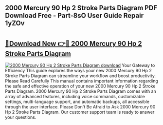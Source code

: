 ## 2000 Mercury 90 Hp 2 Stroke Parts Diagram PDF Download Free - Part-8sO User Guide Repair 1yZOv

# <h2><a href="http://dfm5bw.blite.top/?on=2000+Mercury+90+Hp+2+Stroke+Parts+Diagram">🔗Download New 👉🔴 2000 Mercury 90 Hp 2 Stroke Parts Diagram</a></h2>

[![2000 Mercury 90 Hp 2 Stroke Parts Diagram download](https://i.imgur.com/lujVjoI.png)](http://dfm5bw.blite.top/?on=2000+Mercury+90+Hp+2+Stroke+Parts+Diagram)
Your Gateway to Efficiency This guide explores the ways your new 2000 Mercury 90 Hp 2 Stroke Parts Diagram can streamline your workflow and boost productivity. Please Read Carefully This manual contains important information regarding the safe and effective operation of your new 2000 Mercury 90 Hp 2 Stroke Parts Diagram. 2000 Mercury 90 Hp 2 Stroke Parts Diagram comes with an array of advanced features, including voice commands, customizable settings, multi-language support, and automatic backups, all accessible through the user interface. Please Don't Be Afraid to Ask 2000 Mercury 90 Hp 2 Stroke Parts Diagram. Our customer support team is ready to answer your questions.
